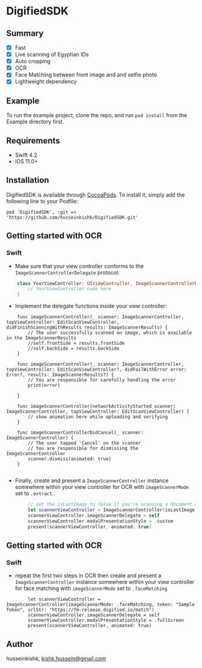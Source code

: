 # DigifiedSDK

## Summary
- [x] Fast
- [x] Live scanning of Egyptian IDs
- [x] Auto cropping
- [x] OCR
- [x] Face Matching between front image and and selfie photo
- [x] Lightweight dependency

## Example

To run the example project, clone the repo, and run `pod install` from the Example directory first.

## Requirements
- Swift 4.2
- iOS 11.0+

## Installation

DigifiedSDK is available through [CocoaPods](https://cocoapods.org). To install
it, simply add the following line to your Podfile:

```
pod 'DigifiedSDK', :git => 'https://github.com/husseinkishk/DigifiedSDK.git'
```
## Getting started with OCR



### Swift

- Make sure that your view controller conforms to the `ImageScannerControllerDelegate` protocol:

```swift
	class YourViewController: UIViewController, ImageScannerControllerDelegate {
		// YourViewController code here
	}
```

- Implement the delegate functions inside your view controller:


```
    func imageScannerController(_ scanner: ImageScannerController, topViewController: EditScanViewController, didFinishScanningWithResults results: ImageScannerResults) {
        // The user successfully scanned an image, which is available in the ImageScannerResults
        //self.frontSide = results.frontSide
        //self.backSide = results.backSide
    }
    
    func imageScannerController(_ scanner: ImageScannerController, topViewController: EditScanViewController?, didFailWithError error: Error?, results: ImageScannerResults?) {
        // You are responsible for carefully handling the error
        print(error)
        
    }
    
    func imageScannerController(networkActivityStarted scanner: ImageScannerController, topViewController: EditScanViewController) {
        // show animation here while uploading and verifying
    }
    
    func imageScannerControllerDidCancel(_ scanner: ImageScannerController) {
        // The user tapped 'Cancel' on the scanner
        // You are responsible for dismissing the ImageScannerController
        scanner.dismiss(animated: true)
    }
 
```

- Finally, create and present a `ImageScannerController` instance somewhere within your view controller for OCR with `imageScannerMode` set to `.extract`.

```swift
		// set the isLastImage to false if you're scanning a document with two faces
        let scannerViewController = ImageScannerController(isLastImage: isLastImage, imageScannerMode: .extract, token: "Sample Token", urlStr: "https://ocr-release.digified.io/extract")
        scannerViewController.imageScannerDelegate = self
        scannerViewController.modalPresentationStyle = .custom
        present(scannerViewController, animated: true)
```

## Getting started with OCR

### Swift
- repeat the first two steps in OCR then create and present a `ImageScannerController` instance somewhere within your view controller for face matching with  `imageScannerMode` set to `.faceMatching `

```
        let scannerViewController = ImageScannerController(imageScannerMode: .faceMatching, token: "Sample Token", urlStr: "https://fm-release.digified.io/match")
        scannerViewController.imageScannerDelegate = self
        scannerViewController.modalPresentationStyle = .fullScreen
        present(scannerViewController, animated: true)

```
## Author
husseinkishk, kishk.hussein@gmail.com

